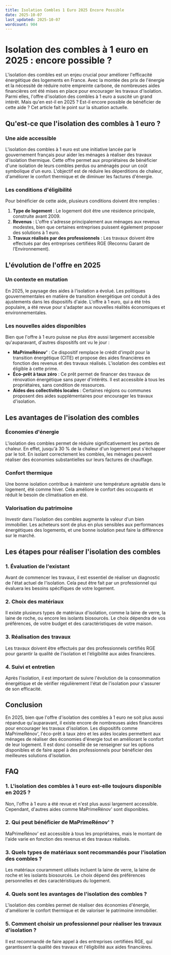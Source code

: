 ```yaml
---
title: Isolation Combles 1 Euro 2025 Encore Possible
date: 2025-10-07
last_updated: 2025-10-07
wordcount: 904
---
```


# Isolation des combles à 1 euro en 2025 : encore possible ?

L'isolation des combles est un enjeu crucial pour améliorer l'efficacité énergétique des logements en France. Avec la montée des prix de l'énergie et la nécessité de réduire notre empreinte carbone, de nombreuses aides financières ont été mises en place pour encourager les travaux d'isolation. Parmi elles, l'offre d'isolation des combles à 1 euro a suscité un grand intérêt. Mais qu'en est-il en 2025 ? Est-il encore possible de bénéficier de cette aide ? Cet article fait le point sur la situation actuelle.

## Qu'est-ce que l'isolation des combles à 1 euro ?

### Une aide accessible

L'isolation des combles à 1 euro est une initiative lancée par le gouvernement français pour aider les ménages à réaliser des travaux d'isolation thermique. Cette offre permet aux propriétaires de bénéficier d'une isolation de leurs combles perdus ou aménagés pour un coût symbolique d'un euro. L'objectif est de réduire les déperditions de chaleur, d'améliorer le confort thermique et de diminuer les factures d'énergie.

### Les conditions d'éligibilité

Pour bénéficier de cette aide, plusieurs conditions doivent être remplies :

1. **Type de logement** : Le logement doit être une résidence principale, construite avant 2009.
2. **Revenus** : L'offre s'adresse principalement aux ménages aux revenus modestes, bien que certaines entreprises puissent également proposer des solutions à 1 euro.
3. **Travaux réalisés par des professionnels** : Les travaux doivent être effectués par des entreprises certifiées RGE (Reconnu Garant de l’Environnement).

## L'évolution de l'offre en 2025

### Un contexte en mutation

En 2025, le paysage des aides à l'isolation a évolué. Les politiques gouvernementales en matière de transition énergétique ont conduit à des ajustements dans les dispositifs d'aide. L'offre à 1 euro, qui a été très populaire, a été revue pour s'adapter aux nouvelles réalités économiques et environnementales.

### Les nouvelles aides disponibles

Bien que l'offre à 1 euro puisse ne plus être aussi largement accessible qu'auparavant, d'autres dispositifs ont vu le jour :

- **MaPrimeRénov'** : Ce dispositif remplace le crédit d'impôt pour la transition énergétique (CITE) et propose des aides financières en fonction des revenus et des travaux réalisés. L'isolation des combles est éligible à cette prime.
- **Éco-prêt à taux zéro** : Ce prêt permet de financer des travaux de rénovation énergétique sans payer d'intérêts. Il est accessible à tous les propriétaires, sans condition de ressources.
- **Aides des collectivités locales** : Certaines régions ou communes proposent des aides supplémentaires pour encourager les travaux d'isolation.

## Les avantages de l'isolation des combles

### Économies d'énergie

L'isolation des combles permet de réduire significativement les pertes de chaleur. En effet, jusqu'à 30 % de la chaleur d'un logement peut s'échapper par le toit. En isolant correctement les combles, les ménages peuvent réaliser des économies substantielles sur leurs factures de chauffage.

### Confort thermique

Une bonne isolation contribue à maintenir une température agréable dans le logement, été comme hiver. Cela améliore le confort des occupants et réduit le besoin de climatisation en été.

### Valorisation du patrimoine

Investir dans l'isolation des combles augmente la valeur d'un bien immobilier. Les acheteurs sont de plus en plus sensibles aux performances énergétiques des logements, et une bonne isolation peut faire la différence sur le marché.

## Les étapes pour réaliser l'isolation des combles

### 1. Évaluation de l'existant

Avant de commencer les travaux, il est essentiel de réaliser un diagnostic de l'état actuel de l'isolation. Cela peut être fait par un professionnel qui évaluera les besoins spécifiques de votre logement.

### 2. Choix des matériaux

Il existe plusieurs types de matériaux d'isolation, comme la laine de verre, la laine de roche, ou encore les isolants biosourcés. Le choix dépendra de vos préférences, de votre budget et des caractéristiques de votre maison.

### 3. Réalisation des travaux

Les travaux doivent être effectués par des professionnels certifiés RGE pour garantir la qualité de l'isolation et l'éligibilité aux aides financières.

### 4. Suivi et entretien

Après l'isolation, il est important de suivre l'évolution de la consommation énergétique et de vérifier régulièrement l'état de l'isolation pour s'assurer de son efficacité.

## Conclusion

En 2025, bien que l'offre d'isolation des combles à 1 euro ne soit plus aussi répandue qu'auparavant, il existe encore de nombreuses aides financières pour encourager les travaux d'isolation. Les dispositifs comme MaPrimeRénov', l'éco-prêt à taux zéro et les aides locales permettent aux ménages de réaliser des économies d'énergie tout en améliorant le confort de leur logement. Il est donc conseillé de se renseigner sur les options disponibles et de faire appel à des professionnels pour bénéficier des meilleures solutions d'isolation.

## FAQ

### 1. L'isolation des combles à 1 euro est-elle toujours disponible en 2025 ?

Non, l'offre à 1 euro a été revue et n'est plus aussi largement accessible. Cependant, d'autres aides comme MaPrimeRénov' sont disponibles.

### 2. Qui peut bénéficier de MaPrimeRénov' ?

MaPrimeRénov' est accessible à tous les propriétaires, mais le montant de l'aide varie en fonction des revenus et des travaux réalisés.

### 3. Quels types de matériaux sont recommandés pour l'isolation des combles ?

Les matériaux couramment utilisés incluent la laine de verre, la laine de roche et les isolants biosourcés. Le choix dépend des préférences personnelles et des caractéristiques du logement.

### 4. Quels sont les avantages de l'isolation des combles ?

L'isolation des combles permet de réaliser des économies d'énergie, d'améliorer le confort thermique et de valoriser le patrimoine immobilier.

### 5. Comment choisir un professionnel pour réaliser les travaux d'isolation ?

Il est recommandé de faire appel à des entreprises certifiées RGE, qui garantissent la qualité des travaux et l'éligibilité aux aides financières.